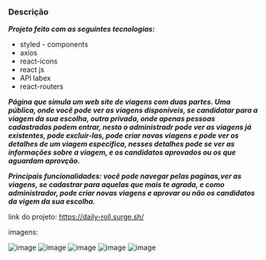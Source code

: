 ### Descrição 
***Projeto feito com as seguintes tecnologias:***
- styled - components
- axios
- react-icons 
- react js
- API labex
- react-routers


***Página que simula um web site de viagens com duas partes. Uma pública, onde você pode ver as viagens disponiveis, se candidatar para a viagem da sua escolha, outra privada, onde apenas pessoas cadastradas podem entrar, nesta o administradr pode ver as viagens já existentes, pode excluir-las, pode criar novas viagens e pode ver os detalhes de um viagem especifica, nesses detalhes pode se ver as informações sobre a viagem, e os candidatos aprovados ou os que aguardam aprovção.***

***Principais funcionalidades: você pode navegar pelas paginas,ver as viagens, se cadastrar para aquelas que mais te agrada, e como administrador, pode criar novas viagens e aprovar ou não os candidatos da vigem da sua escolha.***

link do projeto:
https://daily-roll.surge.sh/

imagens: 

![image](https://cdn.discordapp.com/attachments/552365579638538241/920060465881690133/labex3.png)
![image](https://cdn.discordapp.com/attachments/552365579638538241/920060466120769556/labex4.png)
![image](https://cdn.discordapp.com/attachments/552365579638538241/920060466577932359/labex5.png)
![image](https://cdn.discordapp.com/attachments/552365579638538241/920060465676161064/labex2.png)
![image](https://cdn.discordapp.com/attachments/552365579638538241/920060465382555648/labex1.png)